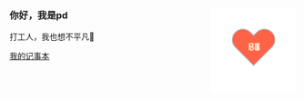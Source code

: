 ### 你好，我是pd <a href="https://99d.in"><img align="right" width="150px" src="https://github.com/pdso/iBeats/blob/main/files/heart.svg"/></a>

打工人，我也想不平凡😤

[我的记事本](https://99d.in/about)

<!--
**pdso/pdso** is a ✨ _special_ ✨ repository because its `README.md` (this file) appears on your GitHub profile.

Here are some ideas to get you started:

- 🔭 I’m currently working on ...
- 🌱 I’m currently learning ...
- 👯 I’m looking to collaborate on ...
- 🤔 I’m looking for help with ...
- 💬 Ask me about ...
- 📫 How to reach me: ...
- 😄 Pronouns: ...
- ⚡ Fun fact: ...
-->
